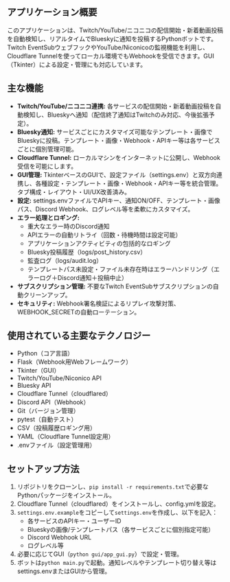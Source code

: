 ## アプリケーション概要
このアプリケーションは、Twitch/YouTube/ニコニコの配信開始・新着動画投稿を自動検知し、リアルタイムでBlueskyに通知を投稿するPythonボットです。Twitch EventSubウェブフックやYouTube/Niconicoの監視機能を利用し、Cloudflare Tunnelを使ってローカル環境でもWebhookを受信できます。GUI（Tkinter）による設定・管理にも対応しています。

## 主な機能
*   **Twitch/YouTube/ニコニコ連携:** 各サービスの配信開始・新着動画投稿を自動検知し、Blueskyへ通知（配信終了通知はTwitchのみ対応、今後拡張予定）。
*   **Bluesky通知:** サービスごとにカスタマイズ可能なテンプレート・画像でBlueskyに投稿。テンプレート・画像・Webhook・APIキー等は各サービスごとに個別管理可能。
*   **Cloudflare Tunnel:** ローカルマシンをインターネットに公開し、Webhook受信を可能にします。
*   **GUI管理:** TkinterベースのGUIで、設定ファイル（settings.env）と双方向連携し、各種設定・テンプレート・画像・Webhook・APIキー等を統合管理。タブ構成・レイアウト・UI/UX改善済み。
*   **設定:** settings.envファイルでAPIキー、通知ON/OFF、テンプレート・画像パス、Discord Webhook、ログレベル等を柔軟にカスタマイズ。
*   **エラー処理とロギング:**
    *   重大なエラー時のDiscord通知
    *   APIエラーの自動リトライ（回数・待機時間は設定可能）
    *   アプリケーションアクティビティの包括的なロギング
    *   Bluesky投稿履歴（logs/post_history.csv）
    *   監査ログ（logs/audit.log）
    *   テンプレートパス未設定・ファイル未存在時はエラーハンドリング（エラーログ＋Discord通知＋投稿中止）
*   **サブスクリプション管理:** 不要なTwitch EventSubサブスクリプションの自動クリーンアップ。
*   **セキュリティ:** Webhook署名検証によるリプレイ攻撃対策、WEBHOOK_SECRETの自動ローテーション。

## 使用されている主要なテクノロジー
*   Python（コア言語）
*   Flask（Webhook用Webフレームワーク）
*   Tkinter（GUI）
*   Twitch/YouTube/Niconico API
*   Bluesky API
*   Cloudflare Tunnel（cloudflared）
*   Discord API（Webhook）
*   Git（バージョン管理）
*   pytest（自動テスト）
*   CSV（投稿履歴ロギング用）
*   YAML（Cloudflare Tunnel設定用）
*   .envファイル（設定管理用）

## セットアップ方法
1. リポジトリをクローンし、`pip install -r requirements.txt`で必要なPythonパッケージをインストール。
2. Cloudflare Tunnel（cloudflared）をインストールし、config.ymlを設定。
3. `settings.env.example`をコピーして`settings.env`を作成し、以下を記入：
    * 各サービスのAPIキー・ユーザーID
    * Blueskyの画像/テンプレートパス（各サービスごとに個別指定可能）
    * Discord Webhook URL
    * ログレベル等
4. 必要に応じてGUI（`python gui/app_gui.py`）で設定・管理。
5. ボットは`python main.py`で起動。通知レベルやテンプレート切り替え等はsettings.envまたはGUIから管理。
